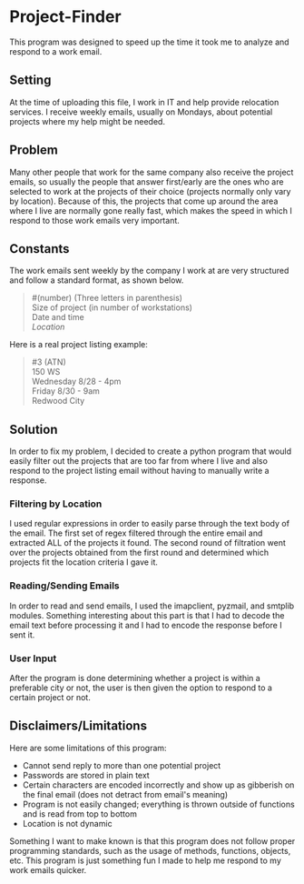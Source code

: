 # Project-Finder

This program was designed to speed up the time it took me to analyze and respond to a work email.

## Setting
At the time of uploading this file, I work in IT and help provide relocation services. I receive weekly emails, usually on Mondays, about 
potential projects where my help might be needed. 

## Problem
Many other people that work for the same company also receive the project emails, so usually the people that answer first/early are 
the ones who are selected to work at the projects of their choice (projects normally only vary by location). Because of this, the projects
that come up around the area where I live are normally gone really fast, which makes the speed in which I respond to those work emails
very important.

## Constants
The work emails sent weekly by the company I work at are very structured and follow a standard format, as shown below.
> #(number) (Three letters in parenthesis)                                                                                    
> Size of project (in number of workstations)                                                                                         
> Date and time                                                                                                               
> *Location*

Here is a real project listing example:
> #3 (ATN)                                                                                                                    
> 150 WS                                                                                                        
> Wednesday 8/28 - 4pm                                                                                                        
> Friday 8/30 - 9am                                                                                                                   
> Redwood City    

## Solution
In order to fix my problem, I decided to create a python program that would easily filter out the projects that are too far from where I
live and also respond to the project listing email without having to manually write a response.

### Filtering by Location
I used regular expressions in order to easily parse through the text body of the email. The first set of regex filtered through the entire
email and extracted ALL of the projects it found. The second round of filtration went over the projects obtained from the first round and
determined which projects fit the location criteria I gave it.

### Reading/Sending Emails
In order to read and send emails, I used the imapclient, pyzmail, and smtplib modules. Something interesting about this part is that 
I had to decode the email text before processing it and I had to encode the response before I sent it.

### User Input
After the program is done determining whether a project is within a preferable city or not, the user is then given the option to 
respond to a certain project or not.

## Disclaimers/Limitations
Here are some limitations of this program:
  * Cannot send reply to more than one potential project
  * Passwords are stored in plain text
  * Certain characters are encoded incorrectly and show up as gibberish on the final email (does not detract from email's meaning)
  * Program is not easily changed; everything is thrown outside of functions and is read from top to bottom
  * Location is not dynamic
  
 Something I want to make known is that this program does not follow proper programming standards, such as the usage of methods, 
 functions, objects, etc. This program is just something fun I made to help me respond to my work emails quicker.






